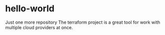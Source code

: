 # hello-world
Just one more repository
The terraform project is a great tool for work with multiple cloud providers at once. 
